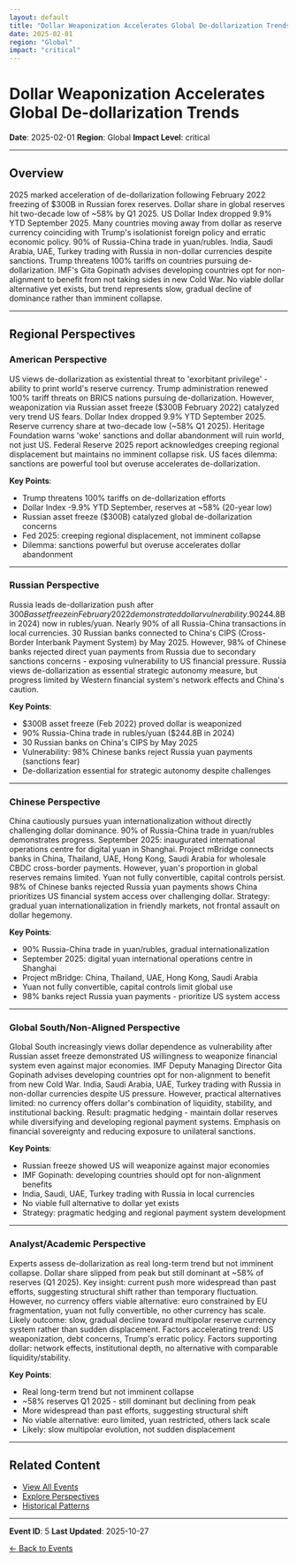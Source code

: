 ```yaml
---
layout: default
title: "Dollar Weaponization Accelerates Global De-dollarization Trends"
date: 2025-02-01
region: "Global"
impact: "critical"
---
```


# Dollar Weaponization Accelerates Global De-dollarization Trends

**Date**: 2025-02-01
**Region**: Global
**Impact Level**: critical

---

## Overview

2025 marked acceleration of de-dollarization following February 2022 freezing of $300B in Russian forex reserves. Dollar share in global reserves hit two-decade low of ~58% by Q1 2025. US Dollar Index dropped 9.9% YTD September 2025. Many countries moving away from dollar as reserve currency coinciding with Trump's isolationist foreign policy and erratic economic policy. 90% of Russia-China trade in yuan/rubles. India, Saudi Arabia, UAE, Turkey trading with Russia in non-dollar currencies despite sanctions. Trump threatens 100% tariffs on countries pursuing de-dollarization. IMF's Gita Gopinath advises developing countries opt for non-alignment to benefit from not taking sides in new Cold War. No viable dollar alternative yet exists, but trend represents slow, gradual decline of dominance rather than imminent collapse.

---

## Regional Perspectives

### American Perspective

US views de-dollarization as existential threat to 'exorbitant privilege' - ability to print world's reserve currency. Trump administration renewed 100% tariff threats on BRICS nations pursuing de-dollarization. However, weaponization via Russian asset freeze ($300B February 2022) catalyzed very trend US fears. Dollar Index dropped 9.9% YTD September 2025. Reserve currency share at two-decade low (~58% Q1 2025). Heritage Foundation warns 'woke' sanctions and dollar abandonment will ruin world, not just US. Federal Reserve 2025 report acknowledges creeping regional displacement but maintains no imminent collapse risk. US faces dilemma: sanctions are powerful tool but overuse accelerates de-dollarization.

**Key Points**:
- Trump threatens 100% tariffs on de-dollarization efforts
- Dollar Index -9.9% YTD September, reserves at ~58% (20-year low)
- Russian asset freeze ($300B) catalyzed global de-dollarization concerns
- Fed 2025: creeping regional displacement, not imminent collapse
- Dilemma: sanctions powerful but overuse accelerates dollar abandonment

---

### Russian Perspective

Russia leads de-dollarization push after $300B asset freeze in February 2022 demonstrated dollar vulnerability. 90% of Russia-China trade ($244.8B in 2024) now in rubles/yuan. Nearly 90% of all Russia-China transactions in local currencies. 30 Russian banks connected to China's CIPS (Cross-Border Interbank Payment System) by May 2025. However, 98% of Chinese banks rejected direct yuan payments from Russia due to secondary sanctions concerns - exposing vulnerability to US financial pressure. Russia views de-dollarization as essential strategic autonomy measure, but progress limited by Western financial system's network effects and China's caution.

**Key Points**:
- $300B asset freeze (Feb 2022) proved dollar is weaponized
- 90% Russia-China trade in rubles/yuan ($244.8B in 2024)
- 30 Russian banks on China's CIPS by May 2025
- Vulnerability: 98% Chinese banks reject Russia yuan payments (sanctions fear)
- De-dollarization essential for strategic autonomy despite challenges

---

### Chinese Perspective

China cautiously pursues yuan internationalization without directly challenging dollar dominance. 90% of Russia-China trade in yuan/rubles demonstrates progress. September 2025: inaugurated international operations centre for digital yuan in Shanghai. Project mBridge connects banks in China, Thailand, UAE, Hong Kong, Saudi Arabia for wholesale CBDC cross-border payments. However, yuan's proportion in global reserves remains limited. Yuan not fully convertible, capital controls persist. 98% of Chinese banks rejected Russia yuan payments shows China prioritizes US financial system access over challenging dollar. Strategy: gradual yuan internationalization in friendly markets, not frontal assault on dollar hegemony.

**Key Points**:
- 90% Russia-China trade in yuan/rubles, gradual internationalization
- September 2025: digital yuan international operations centre in Shanghai
- Project mBridge: China, Thailand, UAE, Hong Kong, Saudi Arabia
- Yuan not fully convertible, capital controls limit global use
- 98% banks reject Russia yuan payments - prioritize US system access

---

### Global South/Non-Aligned Perspective

Global South increasingly views dollar dependence as vulnerability after Russian asset freeze demonstrated US willingness to weaponize financial system even against major economies. IMF Deputy Managing Director Gita Gopinath advises developing countries opt for non-alignment to benefit from new Cold War. India, Saudi Arabia, UAE, Turkey trading with Russia in non-dollar currencies despite US pressure. However, practical alternatives limited: no currency offers dollar's combination of liquidity, stability, and institutional backing. Result: pragmatic hedging - maintain dollar reserves while diversifying and developing regional payment systems. Emphasis on financial sovereignty and reducing exposure to unilateral sanctions.

**Key Points**:
- Russian freeze showed US will weaponize against major economies
- IMF Gopinath: developing countries should opt for non-alignment benefits
- India, Saudi, UAE, Turkey trading with Russia in local currencies
- No viable full alternative to dollar yet exists
- Strategy: pragmatic hedging and regional payment system development

---

### Analyst/Academic Perspective

Experts assess de-dollarization as real long-term trend but not imminent collapse. Dollar share slipped from peak but still dominant at ~58% of reserves (Q1 2025). Key insight: current push more widespread than past efforts, suggesting structural shift rather than temporary fluctuation. However, no currency offers viable alternative: euro constrained by EU fragmentation, yuan not fully convertible, no other currency has scale. Likely outcome: slow, gradual decline toward multipolar reserve currency system rather than sudden displacement. Factors accelerating trend: US weaponization, debt concerns, Trump's erratic policy. Factors supporting dollar: network effects, institutional depth, no alternative with comparable liquidity/stability.

**Key Points**:
- Real long-term trend but not imminent collapse
- ~58% reserves Q1 2025 - still dominant but declining from peak
- More widespread than past efforts, suggesting structural shift
- No viable alternative: euro limited, yuan restricted, others lack scale
- Likely: slow multipolar evolution, not sudden displacement

---


## Related Content

- [View All Events](/events/)
- [Explore Perspectives](/perspectives/)
- [Historical Patterns](/historical-patterns/)

---

**Event ID**: 5
**Last Updated**: 2025-10-27

[← Back to Events](/events/)
